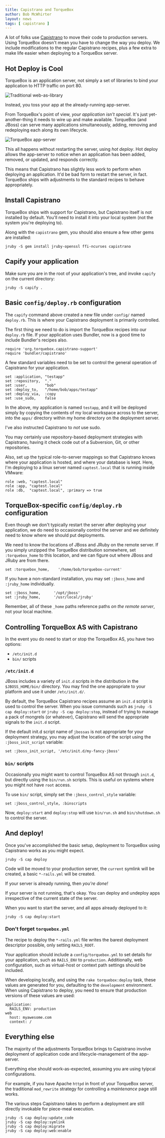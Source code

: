 ```yaml
---
title: Capistrano and TorqueBox
author: Bob McWhirter
layout: news
tags: [ capistrano ]
---
```


[capistrano]: https://github.com/capistrano/capistrano/wiki
[jbossas]:    http://jboss.org/jbossas

A lot of folks use [Capistrano][capistrano] to move their code to
production servers.  Using TorqueBox doesn't mean you have to 
change the way you deploy.  We include modifications to the regular 
Capistrano recipes, plus a few extra to make life easier when
deploying to a TorqueBox server.

## Hot Deploy is Cool

TorqueBox is an application server, not simply a set of libraries
to bind your application to HTTP traffic on port 80.

[web-as-library]: http://torquebox.org/documentation/1.0.0.Beta23/images/differences-traditional.png
[app-server]:     http://torquebox.org/documentation/1.0.0.Beta23/images/differences-torquebox.png

![Traditional web-as-library][web-as-library]

Instead, you toss your app at the already-running app-server.  

From TorqueBox's point of view, *your application isn't special*.
It's just yet-another-thing it needs to wire up and make available.
TorqueBox (and JBoss) can serve many applications simultaneously,
adding, removing and redeploying each along its own lifecycle.

![TorqueBox app-server][app-server]

This all happens without restarting the server, using *hot deploy*.
Hot deploy allows the app-server to notice when an application has
been added, removed, or updated, and responds correctly.

This means that Capistrano has slightly less work to perform
when deploying an application.  It'd be bad form to restart
the server, in fact.  TorqueBox ships with adjustments to the
standard recipes to behave appropriately.

## Install Capistrano

TorqueBox ships with support for Capistrano, but Capistrano itself is 
not installed by default.  You'll need to install it into your local 
system (not the system you're deploying to).

Along with the `capistrano` gem, you should also ensure a few other
gems are installed:

    jruby -S gem install jruby-openssl ffi-ncurses capistrano

## Capify your application

Make sure you are in the root of your application's tree, and invoke
`capify` on the current directory:

    jruby -S capify .

## Basic `config/deploy.rb` configuration

The `capify` command above created a new file under `config/` 
named `deploy.rb`.  This is where your Capistrano deployment
is primarily controlled.  

The first thing we need to do is import the TorqueBox recipes
into our `deploy.rb` file.  If your application uses Bundler, 
now is a good time to include Bundler's recipes also.

    require 'org.torquebox.capistrano-support'
    require 'bundler/capistrano'

A few standard variables need to be set to control the general
operation of Capistrano for your application.

    set :application, "testapp"
    set :repository,  "."
    set :user,        "bob"
    set :deploy_to,   "/home/bob/apps/testapp"
    set :deploy_via,  :copy
    set :use_sudo,    false

In the above, my application is named `testapp`, and it will
be deployed simply by copying the contents of my local workspace
across to the server, into the `apps/` directory within my home directory
on the deployment server.  

I've also instructed Capistrano to *not* use sudo. 

You may certainly use repository-based deployment strategies
with Capistrano, having it check code out of a Subversion, Git,
or other repositories.

Also, set up the typical role-to-server mappings so that Capistrano
knows where your application is hosted, and where your database is
kept.  Here, I'm deploying to a linux server named `captest.local`
that is running inside VMware:

    role :web, "captest.local"                          
    role :app, "captest.local"                         
    role :db,  "captest.local", :primary => true

## TorqueBox-specific `config/deploy.rb` configuration

Even though we don't typically restart the server after deploying
your application, we do need to occasionally control the server
and we definitely need to know where we should put deployments.

We need to know the locations of JBoss and JRuby on the remote server. 
If you simply unzipped the TorqueBox distribution somewhere, set
`:torquebox_home` to this location, and we can figure out where
JBoss and JRuby are from there.

    set :torquebox_home,    '/home/bob/torquebox-current'

If you have a non-standard installation, you may set `:jboss_home`
and `:jruby_home` individually.

    set :jboss_home,      '/opt/jboss'
    set :jruby_home,      '/usr/local/jruby'

Remember, all of these `_home` paths reference paths *on the remote 
server*, not your local machine.

## Controlling TorqueBox AS with Capistrano

In the event you do need to start or stop the TorqueBox AS, you have
two options:

* `/etc/init.d` 
* `bin/` scripts

### `/etc/init.d`

JBoss includes a variety of `init.d` scripts in the distribution
in the `$JBOSS_HOME/bin/` directory.  You may find the one
appropriate to your platform and use it under `/etc/init.d/`.

By default, the TorqueBox Capistrano recipes assume an `init.d`
script is used to control the server.  When you issue commands
such as `jruby -S cap deploy:start` or `jruby -S cap deploy:stop`,
instead of trying to manage a pack of mongrels (or whatever),
Capistrano will send the appropriate signals to the `init.d`
script.

If the default init.d script name of `jbossas` is not appropriate
for your deployment strategy, you may adjust the location of the
script using the `:jboss_init_script` variable:

    set :jboss_init_script, '/etc/init.d/my-fancy-jboss'

### `bin/` scripts

Occasionally you might want to control TorqueBox AS not through
`init.d`, but directly using the `bin/run.sh` scripts.  This is
useful on systems where you might not have `root` access.

To use `bin/` script, simply set the `:jboss_control_style` variable:

    set :jboss_control_style, :binscripts

Now, `deploy:start` and `deploy:stop` will use `bin/run.sh` and
`bin/shutdown.sh` to control the server.

## And deploy!

Once you've accomplished the basic setup, deployment to TorqueBox
using Capistrano works as you might expect.

    jruby -S cap deploy

Code will be moved to your production server, the `current` symlink
will be created, a basic `*-rails.yml` will be created.

If your server is already running, then *you're done!*

If your server is not running, that's okay.  You can deploy and
undeploy apps irrespective of the current state of the server.

When you want to start the server, and all apps already deployed
to it:

    jruby -S cap deploy:start

### Don't forget `torquebox.yml`

The recipe to deploy the `*-rails.yml` file writes the barest 
deployment descriptor possible, only setting `RAILS_ROOT`.

Your application should include a `config/torquebox.yml` to
set details for your application, such as `RAILS_ENV` to `production`.
Additionally, web configuration, such as virtual-host or 
context path settings should be included.

When developing locally, and using the `rake torquebox:deploy`
task, these values are generated for you, defaulting to the 
`development` environment.  When using Capistrano to deploy,
you need to ensure that production versions of these values
are used:

    application:
      RAILS_ENV: production
    web
      host: myawesome.com
      context: /

## Everything else

The majority of the adjustments TorqueBox brings to Capistrano
involve deployment of application code and lifecycle-management
of the app-server.

Everything else should work-as-expected, assuming you are using
tyipcal configurations. 

For example, if you have Apache `httpd` in front of your TorqueBox
server, the traditional `mod_rewrite` strategy for controlling
a *maintenance* page still works.

The various steps Capistrano takes to perform a deployment are
still directly invokable for piece-meal execution.

    jruby -S cap deploy:update_code
    jruby -S cap deploy:symlink
    jruby -S cap deploy:migrate
    jruby -S cap deploy:web:enable


